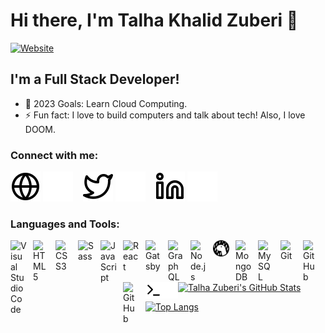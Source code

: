 # Hi there, I'm Talha Khalid Zuberi 👋 

[![Website](https://img.shields.io/website?label=WEBSITE&style=for-the-badge&url=https%3A%2F%2Ftkz96.github.io)](https://tkz96.github.io/)

## I'm a Full Stack Developer!

- 🥅 2023 Goals: Learn Cloud Computing.
- ⚡ Fun fact: I love to build computers and talk about tech! Also, I love DOOM.

### Connect with me:

[![website](./img/globe-light.svg)](https://tkz96.github.io/#gh-light-mode-only)
[![website](./img/globe-dark.svg)](https://tkz96.github.io/#gh-dark-mode-only)
&nbsp;&nbsp;
[![website](./img/twitter-light.svg)](https://twitter.com/TKZ96#gh-light-mode-only)
[![website](./img/twitter-dark.svg)](https://twitter.com/TKZ96#gh-dark-mode-only)
&nbsp;&nbsp;
[![website](./img/linkedin-light.svg)](https://linkedin.com/in/talha-zuberi#gh-light-mode-only)
[![website](./img/linkedin-dark.svg)](https://linkedin.com/in/talha-zuberi#gh-dark-mode-only)
&nbsp;&nbsp;

### Languages and Tools:

<img align="left" alt="Visual Studio Code" width="26px" src="https://cdn.jsdelivr.net/gh/devicons/devicon/icons/vscode/vscode-original.svg" style="padding-right:10px;" />
<img align="left" alt="HTML5" width="26px" src="https://cdn.jsdelivr.net/gh/devicons/devicon/icons/html5/html5-original.svg" style="padding-right:10px;" />
<img align="left" alt="CSS3" width="26px" src="https://cdn.jsdelivr.net/gh/devicons/devicon/icons/css3/css3-original.svg" style="padding-right:10px;" />
<img align="left" alt="Sass" width="26px" src="https://cdn.jsdelivr.net/gh/devicons/devicon/icons/sass/sass-original.svg" style="padding-right:10px;" />
<img align="left" alt="JavaScript" width="26px" src="https://cdn.jsdelivr.net/gh/devicons/devicon/icons/javascript/javascript-original.svg" style="padding-right:10px;" />
<img align="left" alt="React" width="26px" src="https://cdn.jsdelivr.net/gh/devicons/devicon/icons/react/react-original.svg" style="padding-right:10px;" />
<img align="left" alt="Gatsby" width="26px" src="https://cdn.jsdelivr.net/gh/devicons/devicon/icons/gatsby/gatsby-original.svg" style="padding-right:10px;" />
<img align="left" alt="GraphQL" width="26px" src="https://cdn.jsdelivr.net/gh/devicons/devicon/icons/graphql/graphql-plain.svg" style="padding-right:10px;" /> 
<img align="left" alt="Node.js" width="26px" src="https://cdn.jsdelivr.net/gh/devicons/devicon/icons/nodejs/nodejs-original.svg" style="padding-right:10px;" /> 
<img align="left" alt="Deno" width="26px" src="./img/deno-light.svg" style="padding-right:10px;" />
<img align="left" alt="MongoDB" width="26px" src="https://cdn.jsdelivr.net/gh/devicons/devicon/icons/mongodb/mongodb-original.svg" style="padding-right:10px;" /> 
<img align="left" alt="MySQL" width="26px" src="https://cdn.jsdelivr.net/gh/devicons/devicon/icons/mysql/mysql-original.svg" style="padding-right:10px;" /> 
<img align="left" alt="Git" width="26px" src="https://cdn.jsdelivr.net/gh/devicons/devicon/icons/git/git-original.svg" style="padding-right:10px;" /> 
<img align="left" alt="GitHub" width="26px" src="https://user-images.githubusercontent.com/3369400/139447912-e0f43f33-6d9f-45f8-be46-2df5bbc91289.png" style="padding-right:10px;" />
<img align="left" alt="GitHub" width="26px" src="https://user-images.githubusercontent.com/3369400/139448065-39a229ba-4b06-434b-bc67-616e2ed80c8f.png" style="padding-right:10px;" />
<img align="left" alt="Terminal" width="26px" src="./img/terminal-light.svg" />
<img align="left" alt="Terminal" width="26px" src="./img/terminal-dark.svg" />

<br />
<br />

[![Talha Zuberi's GitHub Stats](https://github-readme-stats.vercel.app/api?username=tkz96&show_icons=true&theme=radical)](https://github.com/tkz96/github-readme-stats)

[![Top Langs](https://github-readme-stats.vercel.app/api/top-langs/?username=tkz96&show_icons=true&theme=radical&layout=compact)](https://github.com/tkz96/github-readme-stats)


